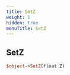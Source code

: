 ```yaml
---
title: SetZ
weight: 1
hidden: true
menuTitle: SetZ
---
```

## SetZ
```perl
$object->SetZ(float Z)
```